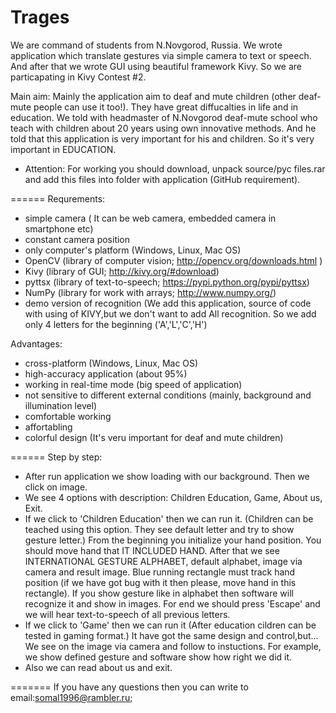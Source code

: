 Trages
======

We are command of students from N.Novgorod, Russia. We wrote application which translate gestures via simple camera to text or speech. And after that we wrote GUI using beautiful framework Kivy. So we are particapating in Kivy Contest #2.

Main aim:
Mainly the application aim to deaf and mute children (other deaf-mute people can use it too!).
They have great diffucalties in life and in education. We told with headmaster of N.Novgorod deaf-mute school who teach with children about 20 years using own innovative methods. And he told that this application is very important for his and children. So it's very important in EDUCATION.

- Attention:
For working you should download, unpack source/pyc files.rar and add this files into folder with application (GitHub requirement).

======
Requrements:
- simple camera ( It can be web camera, embedded camera in smartphone etc)
- constant camera position
- only computer's platform (Windows, Linux, Mac OS)
- OpenCV (library of computer vision; http://opencv.org/downloads.html )
- Kivy (library of GUI; http://kivy.org/#download)  
- pyttsx (library of text-to-speech; https://pypi.python.org/pypi/pyttsx)
- NumPy (library for work with arrays; http://www.numpy.org/)
- demo version of recognition (We add this application, source of code with using of KIVY,but we don't want to add All recognition. So we add only 4 letters for the beginning ('A','L','C','H')


Advantages:
- cross-platform (Windows, Linux, Mac OS)
- high-accuracy application (about 95%)
- working in real-time mode (big speed of application)
- not sensitive to different external conditions (mainly, background and illumination level)
- comfortable working
- affortabling
- colorful design (It's veru important for deaf and mute children)

======
Step by step:
- After run application we show loading with our background. Then we click on image.
- We see 4 options with description: Children Education, Game, About us, Exit.
- If we click to 'Children Education' then we can run it. 
(Children can be teached using this option. They see default letter and try to show gesture letter.)
From the beginning you initialize your hand position. You should move hand that IT INCLUDED HAND.
After that we see INTERNATIONAL GESTURE ALPHABET, default alphabet, image via camera and result image. 
Blue running rectangle must track hand position (if we have got bug with it then please, move hand in this rectangle).
If you show gesture like in alphabet then software will recognize it and show in images.
For end we should press 'Escape' and we will hear text-to-speech of all previous letters.
- If we click to 'Game' then we can run it 
(After education cildren can be tested in gaming format.)
It have got the same design and control,but...
We see on the image via camera and follow to instuctions. For example, we show defined gesture and software show how right we did it.
- Also we can read about us and exit.


=======
If you have any questions then you can write to email:somal1996@rambler.ru;

